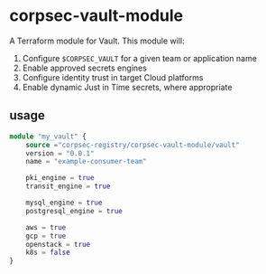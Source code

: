 # corpsec-vault-module
A Terraform module for Vault. This module will:

  1. Configure `$CORPSEC_VAULT` for a given team or application name
  2. Enable approved secrets engines 
  3. Configure identity trust in target Cloud platforms
  4. Enable dynamic Just in Time secrets, where appropriate

## usage
```terraform
module "my_vault" {
    source ="corpsec-registry/corpsec-vault-module/vault"
    version = "0.0.1"
    name = "example-consumer-team"

    pki_engine = true
    transit_engine = true

    mysql_engine = true
    postgresql_engine = true

    aws = true
    gcp = true
    openstack = true
    k8s = false
} 
```

